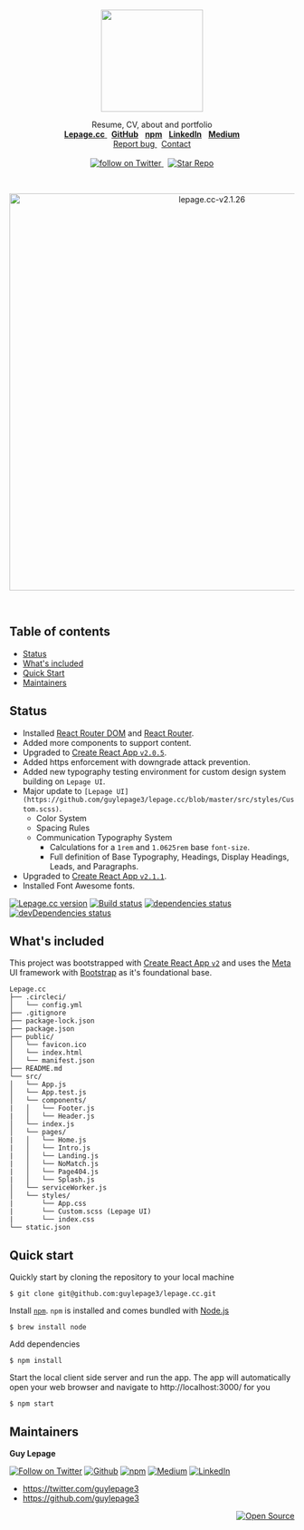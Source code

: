 <br/>
<p align="center">
  <a href="https://lepage.cc">
    <img src="https://user-images.githubusercontent.com/1711854/46634061-b79fe680-cb1d-11e8-9d83-32f563fa8acc.png" width=180 alt>
  </a>
  <p align="center">
    Resume, CV, about and portfolio
    <br/>
    <a href="https://lepage.cc" alt="Guy Lepage">
      <strong>Lepage.cc</strong>
    </a>
    &nbsp;
    <a href="https://github.com/guylepage3" alt="GitHub guylepage3 (Guy Lepage)">
      <strong>GitHub</strong></a>
    </a>
    &nbsp;
    <a href="https://www.npmjs.com/~guylepage3" alt="npm guylepage3 (Guy Lepage)">
      <strong>npm</strong></a>
    </a>
    &nbsp;
    <a href="https://www.linkedin.com/in/guylepage/" alt="Guy Lepage | LinkedIn">
      <strong>LinkedIn</strong></a>
    </a>
    &nbsp;
    <a href="https://medium.com/@guylepage3" alt="Guy Lepage – Medium">
      <strong>Medium</strong></a>
    </a>
    <br />
    <a href="https://github.com/guylepage3/lepage.cc/issues/new" alt="Report a Bug (Lepage.cc)">
      Report bug
    </a>
    &nbsp;
    <a href="https://goo.gl/forms/2LvYYCg1VViD6FWm2" alt="Contact Guy Lepage">
      Contact
    </a>
    <br/>
    <br/>
    <a href="https://twitter.com/intent/follow?screen_name=guylepage3">
      <img src="https://img.shields.io/twitter/url/https/twitter.com/guylepage3.svg?style=social&label=Follow%20%40guylepage3&logo=twitter" alt="follow on Twitter">
    </a>
    &nbsp;
    <a href="https://github.com/guylepage3/lepage.cc/stargazers">
      <img src="https://img.shields.io/github/stars/guylepage3/lepage.cc.svg?style=social&label=Star&maxAge=2592000" alt="Star Repo">
    </a>
  </p>
</p>
<br/>
<p align="center">
  <img width="700" alt="lepage.cc-v2.1.26" src="https://user-images.githubusercontent.com/1711854/48869530-8e74a600-edab-11e8-9cd7-cf19e366a9dd.png">
</p>
<br/>


## Table of contents

- [Status](#status)
- [What's included](#whats-included)
- [Quick Start](#quick-start)
- [Maintainers](#maintainers)

## Status
- Installed [React Router DOM](https://github.com/ReactTraining/react-router/tree/master/packages/react-router-dom) and [React Router](https://github.com/ReactTraining/react-router/tree/master/packages/react-router).
- Added more components to support content.
- Upgraded to [Create React App `v2.0.5`](https://github.com/facebook/create-react-app/releases/tag/v2.0.5).
- Added https enforcement with downgrade attack prevention.
- Added new typography testing environment for custom design system building 
  on `Lepage UI`.
- Major update to `[Lepage UI](https://github.com/guylepage3/lepage.cc/blob/master/src/styles/Custom.scss)`.
  - Color System
  - Spacing Rules
  - Communication Typography System
    - Calculations for a `1rem` and `1.0625rem` base `font-size`.
    - Full definition of Base Typography, Headings, Display Headings, Leads, 
      and Paragraphs.
- Upgraded to [Create React App `v2.1.1`](https://github.com/facebook/create-react-app/releases/tag/v2.1.1).
- Installed Font Awesome fonts.

[![Lepage.cc version](https://img.shields.io/badge/dynamic/json.svg?label=Lepage.cc+version&url=https%3A%2F%2Fraw.githubusercontent.com%2Fguylepage3%2Flepage.cc%2Fmaster%2Fpackage.json&query=%24.version&colorA=%23212121&colorB=%2300BB00)](https://github.com/guylepage3/lepage.cc)
[![Build status](https://img.shields.io/circleci/project/github/guylepage3/lepage.cc.svg?label=Build+status&colorA=%23212121)](https://circleci.com/gh/guylepage3/lepage.cc)
[![dependencies status](https://img.shields.io/david/guylepage3/lepage.cc.svg?label=dependencies&colorA=%23212121)](https://david-dm.org/guylepage3/lepage.cc)
[![devDependencies status](https://img.shields.io/david/dev/guylepage3/lepage.cc.svg?label=devDependencies&colorA=%23212121)](https://david-dm.org/guylepage3/lepage.cc?type=dev)


## What's included

This project was bootstrapped with [Create React App `v2`](https://github.com/facebookincubator/create-react-app) and uses the [Meta](https://github.com/universelabs/meta) UI framework with [Bootstrap](https://github.com/twbs/bootstrap) as it's foundational base.

```text
Lepage.cc
├── .circleci/
│   └── config.yml
├── .gitignore
├── package-lock.json
├── package.json
├── public/
│   └── favicon.ico
│   └── index.html
│   └── manifest.json
├── README.md
└── src/
│   └── App.js
│   └── App.test.js
│   └── components/
|   │   └── Footer.js
|   │   └── Header.js
│   └── index.js
│   └── pages/
|   │   └── Home.js
|   │   └── Intro.js
|   │   └── Landing.js
|   │   └── NoMatch.js
|   │   └── Page404.js
|   │   └── Splash.js
│   └── serviceWorker.js
│   └── styles/
|       └── App.css
|       └── Custom.scss (Lepage UI)
|       └── index.css
└── static.json
```


## Quick start

Quickly start by cloning the repository to your local machine

```
$ git clone git@github.com:guylepage3/lepage.cc.git
```

Install [`npm`](https://www.npmjs.com/get-npm). `npm` is installed and comes bundled with [Node.js](https://nodejs.org/en/download/package-manager/)

```
$ brew install node
```

Add dependencies

```
$ npm install
```

Start the local client side server and run the app. The app will automatically open your web browser and navigate to http://localhost:3000/ for you

```
$ npm start
```


## Maintainers

**Guy Lepage**

[![Follow on Twitter](https://img.shields.io/badge/Twitter-@guylepage3-blue.svg?colorA=212121&colorB=007BFF)](https://twitter.com/intent/follow?screen_name=guylepage3)
[![Github](https://img.shields.io/badge/GitHub-guylepage3-blue.svg?colorA=212121&colorB=007BFF)](https://github.com/guylepage3)
[![npm](https://img.shields.io/badge/npm-~guylepage3-red.svg?colorA=212121&colorB=FF0000)](https://www.npmjs.com/~guylepage3)
[![Medium](https://img.shields.io/badge/Medium-@guylepage3-green.svg?colorA=212121&colorB=00BB00)](https://medium.com/@guylepage3)
[![LinkedIn](https://img.shields.io/badge/LinkedIn-in/guylepage/-blue.svg?colorA=212121&colorB=007BFF)](https://www.linkedin.com/in/guylepage/)

- <https://twitter.com/guylepage3>
- <https://github.com/guylepage3>

<div align="right">
  <a href="https://opensource.guide/how-to-contribute/#why-contribute-to-open-source">
    <img src="https://badges.frapsoft.com/os/v3/open-source.png?v=103)](https://github.com/ellerbrock/open-source-badges/" alt="Open Source">
  </a>
</div>